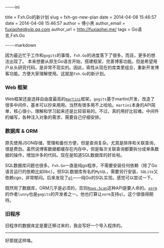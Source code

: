 -----ini

title = Fxh.Go的新计划
slug = fxh-go-new-plan
date = 2014-04-08 15:46:57
date = 2014-04-08 15:46:57
author = 傅小黑
author_email = fuxiaohei@vip.qq.com
author_url = http://fuxiaohei.me/
tags = Go语言,Fxh.Go

-----markdown

因为最近忙于工作和`gogits`的事情，`Fxh.Go`的进度落下了很多。而且，更多的想法出现了。
本来想要从原生Go语言开始，搭建框架，完善博客功能。但是希望用户从头研究代码，是非常不现实的。因此，索性从现在的库类里组合，重新开发博客功能。方便大家理解使用。这就是`Fxh.Go`的新计划。
<!--more-->

### Web 框架

Web框架还是选择自由度最高的[`martini`](http://martini.codegangsta.io/)框架。`gogits`基于martini开发，改造了很多中间件，基本可以抄来用用。当然有很多用不上哈哈。`martini`本身的API简单，核心很小，理解和学习起来还是比较容易的。不过，真的用好比较难。中间件的编写，各种注入对象的需求，需要自己仔细安排。

### 数据库 & ORM

原先使用JSON存储，管理和备份方便，但是查询复杂。尤其是排序和关联查询，很是费劲。虽然说博客数据都缓存在内存中，但是每次关联查询都要拆分成单条数据的操作，增加许多的代码。现在是知道SQL数据库的好处啦。

SQL数据库问题也很多。`Fxh.Go`一直是纯go程序，不需要安装任何依赖（除了Go语言运行的依赖比如libc）。但SQL数据库有名的`MySQL`，需要另行安装，`SQLite`又依赖cgo，非常郁闷。后来发现了[`ql`](https://github.com/cznic/ql)——纯Go的SQL实现。感觉可以尝试一下。

既然用了数据库，ORM几乎是必须的，否则[`Rows.Scan`](http://golang.org/pkg/database/sql/#Rows.Scan)这种API是要人命的。[`xorm`](https://github.com/lunny/xorm)的作者`lunny`也是`gogits`的开发者之一。他也打算让`xorm`支持`ql`。这个很值得期待。

### 旧程序

旧程序的数据肯定是要迁移过来的，我会写好一个导入程序的。

------

好那就这样咯。
